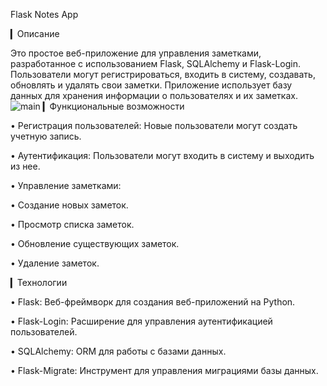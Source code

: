 Flask Notes App

▎Описание

Это простое веб-приложение для управления заметками, разработанное с использованием Flask, SQLAlchemy и Flask-Login. Пользователи могут регистрироваться, входить в систему, создавать, обновлять и удалять свои заметки. Приложение использует базу данных для хранения информации о пользователях и их заметках.
![main](https://github.com/tishenko-va/Notes_Flask/commit/3209050388bca22d5ad61ef001b8f0ba275d568a)
▎Функциональные возможности

• Регистрация пользователей: Новые пользователи могут создать учетную запись.

• Аутентификация: Пользователи могут входить в систему и выходить из нее.

• Управление заметками:

  • Создание новых заметок.

  • Просмотр списка заметок.

  • Обновление существующих заметок.

  • Удаление заметок.
  
▎Технологии

• Flask: Веб-фреймворк для создания веб-приложений на Python.

• Flask-Login: Расширение для управления аутентификацией пользователей.

• SQLAlchemy: ORM для работы с базами данных.

• Flask-Migrate: Инструмент для управления миграциями базы данных.

